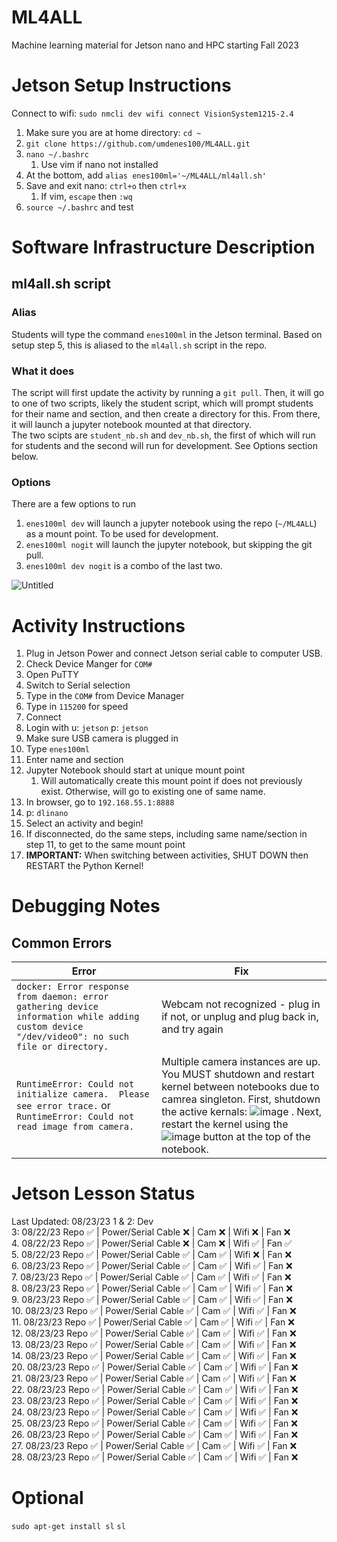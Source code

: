 # ML4ALL
Machine learning material for Jetson nano and HPC starting Fall 2023

# Jetson Setup Instructions
Connect to wifi: `sudo nmcli dev wifi connect VisionSystem1215-2.4`

1. Make sure you are at home directory: `cd ~`
2. `git clone https://github.com/umdenes100/ML4ALL.git`
3. `nano ~/.bashrc`
      1. Use vim if nano not installed
5. At the bottom, add `alias enes100ml='~/ML4ALL/ml4all.sh'`
6. Save and exit nano: `ctrl+o` then `ctrl+x`
      1. If vim, `escape` then `:wq`
8. `source ~/.bashrc` and test

# Software Infrastructure Description
## ml4all.sh script

### Alias   
Students will type the command `enes100ml` in the Jetson terminal. Based on setup step 5, this is aliased to the `ml4all.sh` script in the repo.   

### What it does
The script will first update the activity by running a `git pull`. Then, it will go to one of two scripts, likely the student script, which will prompt students for their name and section, and then create a directory for this. From there, it will launch a jupyter notebook mounted at that directory.     
The two scipts are `student_nb.sh` and `dev_nb.sh`, the first of which will run for students and the second will run for development. See Options section below.

### Options   
There are a few options to run
1. `enes100ml dev` will launch a jupyter notebook using the repo (`~/ML4ALL`) as a mount point. To be used for development.   
2. `enes100ml nogit` will launch the jupyter notebook, but skipping the git pull.
3. `enes100ml dev nogit` is a combo of the last two.    

![Untitled](https://github.com/umdenes100/ML4ALL/assets/99224714/7ca94f65-dfab-40dd-8bbf-030c990bcb34)


# Activity Instructions

1. Plug in Jetson Power and connect Jetson serial cable to computer USB.
2. Check Device Manger for `COM#`
3. Open PuTTY
4. Switch to Serial selection
5. Type in the `COM#` from Device Manager
6. Type in `115200` for speed
7. Connect
8. Login with u: `jetson` p: `jetson`
9. Make sure USB camera is plugged in
10. Type `enes100ml`
11. Enter name and section
12. Jupyter Notebook should start at unique mount point
      1. Will automatically create this mount point if does not previously exist. Otherwise, will go to existing one of same name.
13. In browser, go to `192.168.55.1:8888`
14. p: `dlinano`
15. Select an activity and begin!
16. If disconnected, do the same steps, including same name/section in step 11, to get to the same mount point
17. **IMPORTANT:** When switching between activities, SHUT DOWN then RESTART the Python Kernel!

# Debugging Notes

## Common Errors
| Error | Fix | 
| ----- | ----- | 
| `docker: Error response from daemon: error gathering device information while adding custom device "/dev/video0": no such file or directory.` | Webcam not recognized - plug in if not, or unplug and plug back in, and try again | 
| `RuntimeError: Could not initialize camera.  Please see error trace.` or `RuntimeError: Could not read image from camera.` | Multiple camera instances are up. You MUST shutdown and restart kernel between notebooks due to camrea singleton. First, shutdown the active kernals: ![image](https://github.com/umdenes100/ML4ALL/assets/99224714/bba70584-a5b3-46c0-8a27-2eecfc3e0bee) .      Next, restart the kernel using the ![image](https://github.com/umdenes100/ML4ALL/assets/99224714/887301b2-1686-464a-95be-5167923d53e2) button at the top of the notebook. |  



# Jetson Lesson Status
Last Updated: 08/23/23
1 & 2: Dev   
3: 08/22/23 Repo :white_check_mark: | Power/Serial Cable :x: | Cam :x: | Wifi :x: | Fan :x:   
4. 08/22/23 Repo :white_check_mark: | Power/Serial Cable :x: | Cam :x: | Wifi :white_check_mark: | Fan :white_check_mark:   
5. 08/22/23 Repo :white_check_mark: | Power/Serial Cable :white_check_mark: | Cam :white_check_mark: | Wifi :x: | Fan :x:   
6. 08/23/23 Repo :white_check_mark: | Power/Serial Cable :white_check_mark: | Cam :white_check_mark: | Wifi :white_check_mark: | Fan :x:   
7. 08/23/23 Repo :white_check_mark: | Power/Serial Cable :white_check_mark: | Cam :white_check_mark: | Wifi :white_check_mark: | Fan :x:   
8. 08/23/23 Repo :white_check_mark: | Power/Serial Cable :white_check_mark: | Cam :white_check_mark: | Wifi :white_check_mark: | Fan :x:   
9. 08/23/23 Repo :white_check_mark: | Power/Serial Cable :white_check_mark: | Cam :white_check_mark: | Wifi :white_check_mark: | Fan :x:   
10. 08/23/23 Repo :white_check_mark: | Power/Serial Cable :white_check_mark: | Cam :white_check_mark: | Wifi :white_check_mark: | Fan :x:   
11. 08/23/23 Repo :white_check_mark: | Power/Serial Cable :white_check_mark: | Cam :white_check_mark: | Wifi :white_check_mark: | Fan :x:   
12. 08/23/23 Repo :white_check_mark: | Power/Serial Cable :white_check_mark: | Cam :white_check_mark: | Wifi :white_check_mark: | Fan :x:  
13. 08/23/23 Repo :white_check_mark: | Power/Serial Cable :white_check_mark: | Cam :white_check_mark: | Wifi :white_check_mark: | Fan :x:  
14. 08/23/23 Repo :white_check_mark: | Power/Serial Cable :white_check_mark: | Cam :white_check_mark: | Wifi :white_check_mark: | Fan :x:  
20. 08/23/23 Repo :white_check_mark: | Power/Serial Cable :white_check_mark: | Cam :white_check_mark: | Wifi :white_check_mark: | Fan :x:   
21. 08/23/23 Repo :white_check_mark: | Power/Serial Cable :white_check_mark: | Cam :white_check_mark: | Wifi :white_check_mark: | Fan :x:  
22. 08/23/23 Repo :white_check_mark: | Power/Serial Cable :white_check_mark: | Cam :white_check_mark: | Wifi :white_check_mark: | Fan :x:  
23. 08/23/23 Repo :white_check_mark: | Power/Serial Cable :white_check_mark: | Cam :white_check_mark: | Wifi :white_check_mark: | Fan :x:  
24. 08/23/23 Repo :white_check_mark: | Power/Serial Cable :white_check_mark: | Cam :white_check_mark: | Wifi :white_check_mark: | Fan :x:  
25. 08/23/23 Repo :white_check_mark: | Power/Serial Cable :white_check_mark: | Cam :white_check_mark: | Wifi :white_check_mark: | Fan :x:  
26. 08/23/23 Repo :white_check_mark: | Power/Serial Cable :white_check_mark: | Cam :white_check_mark: | Wifi :white_check_mark: | Fan :x:    
27. 08/23/23 Repo :white_check_mark: | Power/Serial Cable :white_check_mark: | Cam :white_check_mark: | Wifi :white_check_mark: | Fan :x:  
28. 08/23/23 Repo :white_check_mark: | Power/Serial Cable :white_check_mark: | Cam :white_check_mark: | Wifi :white_check_mark: | Fan :x:  

# Optional
`sudo apt-get install sl`
`sl`

